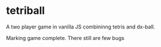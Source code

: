 # tetriball

A two player game in vanilla JS combininng tetris and dx-ball.

Marking game complete. There still are few bugs